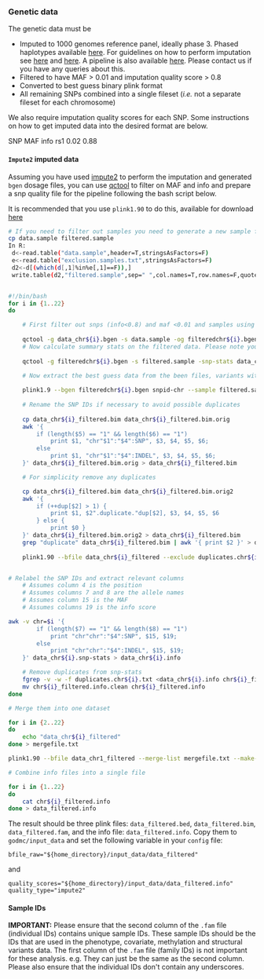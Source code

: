 ### Genetic data

The genetic data must be
- Imputed to 1000 genomes reference panel, ideally phase 3. Phased haplotypes available [here](https://mathgen.stats.ox.ac.uk/impute/1000GP_Phase3.html). For guidelines on how to perform imputation see [here](http://genome.sph.umich.edu/wiki/IMPUTE2:_1000_Genomes_Imputation_Cookbook) and [here](https://github.com/explodecomputer/godmc/wiki/Genetic-imputation). A pipeline is also available [here](https://github.com/explodecomputer/imputePipePBS). Please contact us if you have any queries about this.
- Filtered to have MAF > 0.01 and imputation quality score > 0.8
- Converted to best guess binary plink format
- All remaining SNPs combined into a single fileset (*i.e.* not a separate fileset for each chromosome)


We also require imputation quality scores for each SNP. Some instructions on how to get imputed data into the desired format are below.

SNP MAF info
rs1 0.02 0.88

#### `Impute2` imputed data 

Assuming you have used [impute2](https://mathgen.stats.ox.ac.uk/impute/impute_v2.html) to perform the imputation and generated `bgen` dosage files, you can use [qctool](http://www.well.ox.ac.uk/~gav/qctool/#overview) to filter on MAF and info and prepare a snp quality file for the pipeline following the bash script below.

It is recommended that you use `plink1.90` to do this, available for download [here](https://www.cog-genomics.org/plink2)

```bash
# If you need to filter out samples you need to generate a new sample file.
cp data.sample filtered.sample 
In R:
 d<-read.table("data.sample",header=T,stringsAsFactors=F)
 e<-read.table("exclusion.samples.txt",stringsAsFactors=F)
 d2<-d[(which(d[,1]%in%e[,1]==F)),]
 write.table(d2,"filtered.sample",sep=" ",col.names=T,row.names=F,quote=F)


#!/bin/bash
for i in {1..22}
do

    # First filter out snps (info<0.8) and maf <0.01 and samples using qctool.
    
    qctool -g data_chr${i}.bgen -s data.sample -og filteredchr${i}.bgen -maf 0.01 1 -info 0.8 1 -excl-samples   exclusion.samples.txt
    # Now calculate summary stats on the filtered data. Please note you need to exclude the samples from the .sample file 
       
    qctool -g filteredchr${i}.bgen -s filtered.sample -snp-stats data_chr${i}.snp-stats
     
    # Now extract the best guess data from the been files, variants with a "." will be recoded to chr:pos_allele1_allele2

    plink1.9 --bgen filteredchr${i}.bgen snpid-chr --sample filtered.sample --set-missing-var-ids @:#\$1,\$2 --make-bed --out data_chr${i}_filtered --hard-call-threshold 0.499999 --fill-missing-a2
    
    # Rename the SNP IDs if necessary to avoid possible duplicates
    
    cp data_chr${i}_filtered.bim data_chr${i}_filtered.bim.orig
    awk '{
        if (length($5) == "1" && length($6) == "1") 
            print $1, "chr"$1":"$4":SNP", $3, $4, $5, $6;
        else 
            print $1, "chr"$1":"$4":INDEL", $3, $4, $5, $6;
    }' data_chr${i}_filtered.bim.orig > data_chr${i}_filtered.bim

    # For simplicity remove any duplicates

    cp data_chr${i}_filtered.bim data_chr${i}_filtered.bim.orig2
    awk '{
        if (++dup[$2] > 1) { 
            print $1, $2".duplicate."dup[$2], $3, $4, $5, $6 
        } else { 
            print $0 }
    }' data_chr${i}_filtered.bim.orig2 > data_chr${i}_filtered.bim
    grep "duplicate" data_chr${i}_filtered.bim | awk '{ print $2 }' > duplicates.chr${i}.txt
    
    plink1.90 --bfile data_chr${i}_filtered --exclude duplicates.chr${i}.txt --make-bed --out data_chr${i}_filtered


# Relabel the SNP IDs and extract relevant columns
    # Assumes column 4 is the position
    # Assumes columns 7 and 8 are the allele names
    # Assumes column 15 is the MAF
    # Assumes columns 19 is the info score

awk -v chr=$i '{
        if (length($7) == "1" && length($8) == "1") 
            print "chr"chr":"$4":SNP", $15, $19;
        else 
            print "chr"chr":"$4":INDEL", $15, $19;
    }' data_chr${i}.snp-stats > data_chr${i}.info

    # Remove duplicates from snp-stats
    fgrep -v -w -f duplicates.chr${i}.txt <data_chr${i}.info chr${i}_filtered.info.clean
    mv chr${i}_filtered.info.clean chr${i}_filtered.info
done

# Merge them into one dataset

for i in {2..22}
do 
    echo "data_chr${i}_filtered"
done > mergefile.txt

plink1.90 --bfile data_chr1_filtered --merge-list mergefile.txt --make-bed --out data_filtered

# Combine info files into a single file

for i in {1..22}
do
    cat chr${i}_filtered.info
done > data_filtered.info

```


The result should be three plink files: `data_filtered.bed`, `data_filtered.bim`, `data_filtered.fam`, and the info file: `data_filtered.info`. Copy them to `godmc/input_data` and set the following variable in your `config` file:

    bfile_raw="${home_directory}/input_data/data_filtered"

and

    quality_scores="${home_directory}/input_data/data_filtered.info"
    quality_type="impute2"


#### Sample IDs

**IMPORTANT:** Please ensure that the second column of the `.fam` file (individual IDs) contains unique sample IDs. These sample IDs should be the IDs that are used in the phenotype, covariate, methylation and structural variants data. The first column of the `.fam` file (family IDs) is not important for these analysis. e.g. They can just be the same as the second column. Please also ensure that the individual IDs don't contain any underscores.